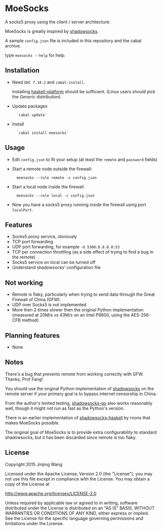 MoeSocks
========

A socks5 proxy using the client / server architecture.

MoeSocks is greatly inspired by [shadowsocks].

A sample `config.json` file is included in this repository and the cabal
archive.

type `moesocks --help` for help.

Installation
------------

* Need `GHC 7.10.2` and `cabal-install`.
      
  Installing [haskell-platform](https://www.haskell.org/platform/) should be
  sufficient. (Linux users should pick the *Generic* distribution)

* Update packages

        `cabal update`
* Install

        `cabal install moesocks`

Usage
-----
* Edit `config.json` to fit your setup (at least the `remote` and `password`
  fields)
* Start a remote node outside the firewall: 
          
        moesocks --role remote -c config.json
* Start a local node inside the firewall: 
    
        moesocks --role local -c config.json
* Now you have a socks5 proxy running inside the firewall using port 
  `localPort`.

Features
--------
* Socks5 proxy service, obviously
* TCP port forwarding
* UDP port forwarding, for example `-U 5300:8.8.8.8:53`
* TCP per connection throttling (as a side effect of trying to find a bug in the
remote)
* Socks5 service on local can be turned off
* Understand shadowsocks' configuration file

Not working
-----------
* Remote is flaky, particularly when trying to send data through the Great
  Firewall of China (GFW).
* UDP over Socks5 is not implemented
* More then 2 times slower then the original Python implementation (measured at
  20M/s vs 43M/s on an Intel P8800, using the AES-256-CFB method)

Planning features
------------------
* None

Notes
------

There's a bug that prevents remote from working correctly with GFW.
Thanks, Prof Fang!

You should use the original Python implementation of [shadowsocks] on the remote
server if your primary goal is to bypass internet censorship in China.

From the author's limited testing, [shadowsocks-go] also works reasonably
well, though it might not run as fast as the Python's version.

There is an earlier implementation of [shadowsocks-haskell] by rnons that
makes MoeSocks possible. 

The original goal of MoeSocks is to provide extra configurability to standard
shadowsocks, but it has been discarded since remote is too flaky. 

License
--------
Copyright 2015 Jinjing Wang

Licensed under the Apache License, Version 2.0 (the "License");
you may not use this file except in compliance with the License.
You may obtain a copy of the License at

   http://www.apache.org/licenses/LICENSE-2.0

Unless required by applicable law or agreed to in writing, software
distributed under the License is distributed on an "AS IS" BASIS,
WITHOUT WARRANTIES OR CONDITIONS OF ANY KIND, either express or implied.
See the License for the specific language governing permissions and
limitations under the License.

[shadowsocks]:https://github.com/shadowsocks/shadowsocks 
[shadowsocks-go]:https://github.com/shadowsocks/shadowsocks-go
[shadowsocks-haskell]:https://github.com/rnons/shadowsocks-haskell



